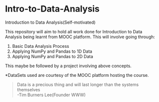 # Intro-to-Data-Analysis
Introduction to Data Analysis(Self-motivated)

This repository will aim to hold all work done for Introduction to Data Analysis being learnt from MOOC platform.
This will involve going through:

1. Basic Data Analysis Process
2. Applying NumPy and Pandas to 1D Data
3. Applying NumPy and Pandas to 2D Data


This maybe be followed by a project involving above concepts.

*DataSets used are courtesy of the MOOC platform hosting the course.

>Data is a precious thing and will last longer than the systems themselves<br>
    -Tim Burners Lee(Founder WWW)

